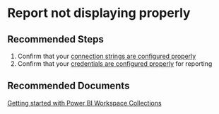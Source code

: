 <properties
    pageTitle="Report not displaying properly"
    description="Report not displaying properly"
    service="microsoft.powerbi"
    resource="workspacecollections"
    authors="kasparks"
    ms.author="kasparks"
    displayOrder="2"
    selfHelpType="resource"
    supportTopicIds=""
    resourceTags=""
    productPesIds=""
    cloudEnvironments="MoonCake"
/>

# Report not displaying properly

## **Recommended Steps**

1. Confirm that your [connection strings are configured properly](https://docs.azure.cn/power-bi-workspace-collections/get-started)
2. Confirm that your [credentials are configured properly](https://docs.azure.cn/power-bi-workspace-collections/get-started#view-power-bi-api-access-keys) for reporting

## **Recommended Documents**

[Getting started with Power BI Workspace Collections](https://docs.azure.cn/power-bi-workspace-collections/faq)
